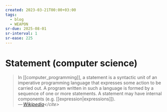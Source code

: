 ```yaml
---
created: 2023-03-21T00:00+03:00
tags:
  - blog
  - WEAPON
sr-due: 2025-08-01
sr-interval: 1
sr-ease: 225
---
```


# Statement (computer science)

> In [[computer_programming]], a statement is a syntactic unit of an imperative programming language that expresses some action to be carried out. A program written in such a language is formed by a sequence of one or more statements. A statement may have internal components (e.g. [[expression|expressions]]).\
> — <cite>[Wikipedia](https://en.wikipedia.org/wiki/Statement_(computer_science))</cite>
